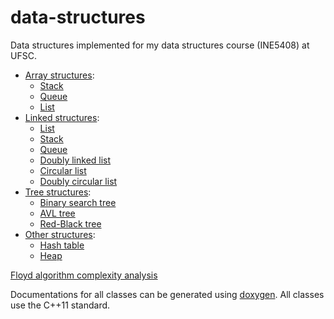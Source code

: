 # data-structures

Data structures implemented for my data structures course (INE5408) at UFSC.

* [Array structures](array-structures):
	* [Stack](array-structures/array_stack.h)
	* [Queue](array-structures/array_queue.h)
	* [List](array-structures/array_list.h)
* [Linked structures](linked-structures):
	* [List](linked-structures/linked_list.h)
	* [Stack](linked-structures/linked_stack.h)
	* [Queue](linked-structures/linked_queue.h)
	* [Doubly linked list](linked-structures/doubly_linked_list.h)
	* [Circular list](linked-structures/circular_list.h)
	* [Doubly circular list](linked-structures/doubly_circular_list.h)
* [Tree structures](tree-structures):
	* [Binary search tree](tree-structures/binary_tree.h)
	* [AVL tree](tree-structures/avl_tree.h)
	* [Red-Black tree](tree-structures/rb_tree.h)
* [Other structures](other-structures):
	* [Hash table](other-structures/hash_table.h)
	* [Heap](other-structures/heap.h)

[Floyd algorithm complexity analysis](floyd.tex)

Documentations for all classes can be generated using
[doxygen](http://www.stack.nl/~dimitri/doxygen/). All classes use the C++11
standard.
